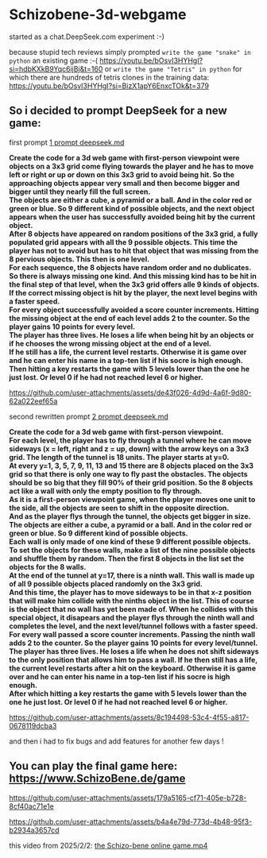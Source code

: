 # Schizobene-3d-webgame
started as a chat.DeepSeek.com experiment :-)

because stupid tech reviews simply prompted `write the game "snake" in python` an existing game :-( https://youtu.be/bOsvI3HYHgI?si=hdbKXkB9Yqc6ijBj&t=160
or `write the game "Tetris" in python` for which there are hundreds of tetris clones in the training data: https://youtu.be/bOsvI3HYHgI?si=BizX1apY6EnxcTOk&t=379

## So i decided to prompt DeepSeek for a new game:

first prompt [1 prompt deepseek.md](https://github.com/RoboDurden/Schizobene-3d-webgame/blob/main/deepseek%20prompts/1%20prompt%20deepseek.md)

**Create the code for a 3d web game with first-person viewpoint were objects on a 3x3 grid come flying towards the player and he has to move left or right or up or down on this 3x3 grid to avoid being hit. So the approaching objects appear very small and then become bigger and bigger until they nearly fill the full screen.\
The objects are either a cube, a pyramid or a ball. And in the color red or green or blue. So 9 different kind of possible objects, and the next object appears when the user has successfully avoided being hit by the current object.\
After 8 objects have appeared on random positions of the 3x3 grid, a fully populated grid appears with all the 9 possible objects. This time the player has not to avoid but has to hit that object that was missing from the 8 pervious objects. This then is one level.\
For each sequence, the 8 objects have random order and no dublicates. So there is always missing one kind. And this missing kind has to be hit in the final step of that level, when the 3x3 grid offers alle 9 kinds of objects.\
If the correct missing object is hit by the player, the next level begins with a faster speed.\
For every object successfully avoided a score counter increments. Hitting the missing object at the end of each level adds 2 to the counter. So the player gains 10 points for every level.\
The player has three lives. He loses a life when being hit by an objects or if he chooses the wrong missing object at the end of a level.\
If he still has a life, the current level restarts. Otherwise it is game over and he can enter his name in a top-ten list if his socre is high enough.\
Then hitting a key restarts the game with 5 levels lower than the one he just lost. Or level 0 if he had not reached level 6 or higher.**

https://github.com/user-attachments/assets/de43f026-4d9d-4a6f-9d80-62a022eef65a

second rewritten prompt [2 prompt deepseek.md](https://github.com/RoboDurden/Schizobene-3d-webgame/blob/main/deepseek%20prompts/2%20prompt%20deepseek.md)

**Create the code for a 3d web game with first-person viewpoint.\
For each level, the player has to fly through a tunnel where he can move sideways (x = left, right and z = up, down) with the arrow keys on a 3x3 grid. The length of the tunnel is 18 units. The player starts at y=0.\
At every  y=1, 3, 5, 7, 9, 11, 13 and 15 there are 8 objects placed on the 3x3 grid so that there is only one way to fly past the obstacles. The objects should be so big that they fill 90% of their grid position. So the 8 objects act like a wall with only the empty position to fly through.\
As it is a first-person viewpoint game, when the player moves one unit to the side, all the objects are seen to shift in the opposite direction.\
And as the player flys through the tunnel, the objects get bigger in size.\
The objects are either a cube, a pyramid or a ball. And in the color red or green or blue. So 9 different kind of possible objects.\
Each wall is only made of one kind of these 9 different possible objects.\
To set the objects for these walls, make a list of the nine possible objects and shuffle them by random. Then the first 8 objects in the list set the objects for the 8 walls.\
At the end of the tunnel at y=17, there is a ninth wall. This wall is made up of all 9 possible objects placed randomly on the 3x3 grid.\
And this time, the player has to move sideways to be in that x-z position that will make him collide with the ninths object in the list. This of course is the object that no wall has yet been made of. When he collides with this special object, it disapears and the player flys through the ninth wall and completes the level, and the next level/tunnel follows with a faster speed.\
For every wall passed a score counter increments. Passing the ninth wall adds 2 to the counter. So the player gains 10 points for every level/tunnel.\
The player has three lives. He loses a life when he does not shift sideways to the only position that allows him to pass a wall. If he then still has a life, the current level restarts after a hit on the keyboard. Otherwise it is game over and he can enter his name in a top-ten list if his socre is high enough.\
After which hitting a key restarts the game with 5 levels lower than the one he just lost. Or level 0 if he had not reached level 6 or higher.**


https://github.com/user-attachments/assets/8c194498-53c4-4f55-a817-0678119dcba3

and then i had to fix bugs and add features for another few days !

## You can play the final game here: https://www.SchizoBene.de/game

https://github.com/user-attachments/assets/179a5165-cf71-405e-b728-8cf40ac71e1e

https://github.com/user-attachments/assets/b4a4e79d-773d-4b48-95f3-b2934a3657cd

this video from 2025/2/2:  [the Schizo-bene online game.mp4](https://github.com/RoboDurden/Schizobene-3d-webgame/raw/refs/heads/main/mp4/the%20Schizo-bene%20online%20game.mp4)


